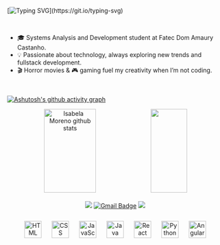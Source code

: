 [![Typing SVG](https://readme-typing-svg.herokuapp.com/?color=3b82f6&size=35&center=true&vCenter=true&width=1000&lines=Hi!+I'm+Isabela+:D;I'm+17+years+old;Welcome+to+my+world+of+code!)](https://git.io/typing-svg)

<br>

- 🎓 Systems Analysis and Development student at Fatec Dom Amaury Castanho.
- 💡 Passionate about technology, always exploring new trends and fullstack development.
- 🎬 Horror movies & 🎮 gaming fuel my creativity when I’m not coding.

<br>

[![Ashutosh's github activity graph](https://github-readme-activity-graph.vercel.app/graph?username=isabmoreeno&bg_color=0d1117&color=3b82f6&line=3b82f6&point=60a5fa&area=true&hide_border=true)](https://github.com/ashutosh00710/github-readme-activity-graph)


<div align="center">  
  <img width="49%" height="195px" src="https://github-readme-stats.vercel.app/api?username=isabmoreeno&show_icons=true&count_private=true&hide_border=true&title_color=3b82f6&icon_color=3b82f6&text_color=c9d1d9&bg_color=00000000" alt="Isabela Moreno github stats" /> 
  <img width="41%" height="195px" src="https://github-readme-stats.vercel.app/api/top-langs/?username=isabmoreeno&layout=compact&hide_border=true&title_color=3b82f6&text_color=3b82f6&bg_color=00000000" />
</div>

<br>

<div align="center">
  <a href="https://instagram.com/isabmoreeno" target="_blank"><img src="https://img.shields.io/badge/-Instagram-%23E4405F?style=for-the-badge&logo=instagram&logoColor=white" target="_blank"></a>
  <a href="mailto:isabelamoreno.souza16@gmail.com"><img src="https://img.shields.io/badge/Gmail-D14836?style=for-the-badge&logo=gmail&logoColor=white" alt="Gmail Badge"></a>
  <a href="https://www.linkedin.com/in/isabela-moreno-46a21a328/" target="_blank"><img src="https://img.shields.io/badge/-LinkedIn-%230077B5?style=for-the-badge&logo=linkedin&logoColor=white" target="_blank"></a> 
</div>

<br>

<div align="center">
  <img src="https://cdn.jsdelivr.net/gh/devicons/devicon@latest/icons/html5/html5-original.svg" title="HTML" width="40px" style="margin: 10px;">
  <img src="https://cdn.jsdelivr.net/gh/devicons/devicon@latest/icons/css3/css3-original.svg" title="CSS" width="40px" style="margin: 10px;">
  <img src="https://cdn.jsdelivr.net/gh/devicons/devicon@latest/icons/javascript/javascript-original.svg" title="JavaScript" width="40px" style="margin: 10px;">
  <img src="https://cdn.jsdelivr.net/gh/devicons/devicon@latest/icons/java/java-original.svg" title="Java" width="40px" style="margin: 10px;">
  <img src="https://cdn.jsdelivr.net/gh/devicons/devicon@latest/icons/react/react-original.svg" title="React" width="40px" style="margin: 10px;">
  <img src="https://cdn.jsdelivr.net/gh/devicons/devicon@latest/icons/python/python-original.svg" title="Python" width="40px" style="margin: 10px;">
  <img src="https://cdn.jsdelivr.net/gh/devicons/devicon@latest/icons/angular/angular-original.svg" title="Angular" width="40px" style="margin: 10px;">
</div>


  
